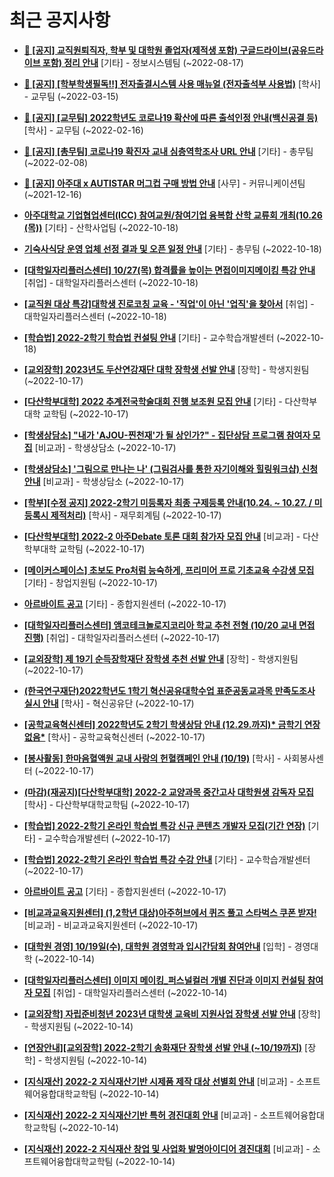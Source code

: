 # 최근 공지사항

* **[📌 [공지] 교직원퇴직자, 학부 및 대학원 졸업자(제적생 포함) 구글드라이브(공유드라이브 포함) 정리 안내](http://ajou.ac.kr/kr/ajou/notice.do?mode=view&amp;articleNo=202858&amp;article.offset=0&amp;articleLimit=30)**
 [기타] - 정보시스템팀 (~2022-08-17)

* **[📌 [공지] [학부학생필독!!] 전자출결시스템 사용 매뉴얼 (전자출석부 사용법)](http://ajou.ac.kr/kr/ajou/notice.do?mode=view&amp;articleNo=192571&amp;article.offset=0&amp;articleLimit=30)**
 [학사] - 교무팀 (~2022-03-15)

* **[📌 [공지] [교무팀] 2022학년도 코로나19 확산에 따른 출석인정 안내(백신공결 등)](http://ajou.ac.kr/kr/ajou/notice.do?mode=view&amp;articleNo=180913&amp;article.offset=0&amp;articleLimit=30)**
 [학사] - 교무팀 (~2022-02-16)

* **[📌 [공지] [총무팀] 코로나19 확진자 교내 심층역학조사 URL 안내](http://ajou.ac.kr/kr/ajou/notice.do?mode=view&amp;articleNo=180493&amp;article.offset=0&amp;articleLimit=30)**
 [기타] - 총무팀 (~2022-02-08)

* **[📌 [공지] 아주대 x AUTISTAR 머그컵 구매 방법 안내](http://ajou.ac.kr/kr/ajou/notice.do?mode=view&amp;articleNo=147976&amp;article.offset=0&amp;articleLimit=30)**
 [사무] - 커뮤니케이션팀 (~2021-12-16)

* **[아주대학교 기업협업센터(ICC) 참여교원/참여기업 융복합 산학 교류회 개최(10.26 (목))](http://ajou.ac.kr/kr/ajou/notice.do?mode=view&amp;articleNo=205179&amp;article.offset=0&amp;articleLimit=30)**
 [기타] - 산학사업팀 (~2022-10-18)

* **[기숙사식당 운영 업체 선정 결과 및 오픈 일정 안내](http://ajou.ac.kr/kr/ajou/notice.do?mode=view&amp;articleNo=205176&amp;article.offset=0&amp;articleLimit=30)**
 [기타] - 총무팀 (~2022-10-18)

* **[[대학일자리플러스센터] 10/27(목) 합격률을 높이는 면접이미지메이킹 특강 안내](http://ajou.ac.kr/kr/ajou/notice.do?mode=view&amp;articleNo=205174&amp;article.offset=0&amp;articleLimit=30)**
 [취업] - 대학일자리플러스센터 (~2022-10-18)

* **[[교직원 대상 특강]대학생 진로코칭 교육 - &#x27;직업&#x27;이 아닌 &#x27;업직&#x27;을 찾아서](http://ajou.ac.kr/kr/ajou/notice.do?mode=view&amp;articleNo=205173&amp;article.offset=0&amp;articleLimit=30)**
 [취업] - 대학일자리플러스센터 (~2022-10-18)

* **[[학습법] 2022-2학기 학습법 컨설팅 안내](http://ajou.ac.kr/kr/ajou/notice.do?mode=view&amp;articleNo=205153&amp;article.offset=0&amp;articleLimit=30)**
 [기타] - 교수학습개발센터 (~2022-10-18)

* **[[교외장학] 2023년도 두산연강재단 대학 장학생 선발 안내](http://ajou.ac.kr/kr/ajou/notice.do?mode=view&amp;articleNo=205140&amp;article.offset=0&amp;articleLimit=30)**
 [장학] - 학생지원팀 (~2022-10-17)

* **[[다산학부대학] 2022 추계전국학술대회 진행 보조원 모집 안내](http://ajou.ac.kr/kr/ajou/notice.do?mode=view&amp;articleNo=205139&amp;article.offset=0&amp;articleLimit=30)**
 [기타] - 다산학부대학 교학팀 (~2022-10-17)

* **[[학생상담소] &quot;내가 &#x27;AJOU-찐천재&#x27;가 될 상인가?&quot; - 집단상담 프로그램 참여자 모집](http://ajou.ac.kr/kr/ajou/notice.do?mode=view&amp;articleNo=205138&amp;article.offset=0&amp;articleLimit=30)**
 [비교과] - 학생상담소 (~2022-10-17)

* **[[학생상담소] &#x27;그림으로 만나는 나&#x27; (그림검사를 통한 자기이해와 힐링워크샵) 신청 안내](http://ajou.ac.kr/kr/ajou/notice.do?mode=view&amp;articleNo=205135&amp;article.offset=0&amp;articleLimit=30)**
 [비교과] - 학생상담소 (~2022-10-17)

* **[[학부][수정 공지] 2022-2학기 미등록자 최종 구제등록 안내(10.24. ~ 10.27. / 미등록시 제적처리)](http://ajou.ac.kr/kr/ajou/notice.do?mode=view&amp;articleNo=205132&amp;article.offset=0&amp;articleLimit=30)**
 [학사] - 재무회계팀 (~2022-10-17)

* **[[다산학부대학] 2022-2 아주Debate 토론 대회 참가자 모집 안내](http://ajou.ac.kr/kr/ajou/notice.do?mode=view&amp;articleNo=205131&amp;article.offset=0&amp;articleLimit=30)**
 [비교과] - 다산학부대학 교학팀 (~2022-10-17)

* **[[메이커스페이스] 초보도 Pro처럼 능숙하게, 프리미어 프로 기초교육 수강생 모집](http://ajou.ac.kr/kr/ajou/notice.do?mode=view&amp;articleNo=205130&amp;article.offset=0&amp;articleLimit=30)**
 [기타] - 창업지원팀 (~2022-10-17)

* **[아르바이트 공고](http://ajou.ac.kr/kr/ajou/notice.do?mode=view&amp;articleNo=205129&amp;article.offset=0&amp;articleLimit=30)**
 [기타] - 종합지원센터 (~2022-10-17)

* **[[대학일자리플러스센터] 앰코테크놀로지코리아 학교 추천 전형 (10/20 교내 면접 진행)](http://ajou.ac.kr/kr/ajou/notice.do?mode=view&amp;articleNo=205127&amp;article.offset=0&amp;articleLimit=30)**
 [취업] - 대학일자리플러스센터 (~2022-10-17)

* **[[교외장학] 제 19기 순득장학재단 장학생 추천 선발 안내](http://ajou.ac.kr/kr/ajou/notice.do?mode=view&amp;articleNo=205125&amp;article.offset=0&amp;articleLimit=30)**
 [장학] - 학생지원팀 (~2022-10-17)

* **[(한국연구재단)2022학년도 1학기 혁신공유대학수업 표준공동교과목 만족도조사 실시 안내](http://ajou.ac.kr/kr/ajou/notice.do?mode=view&amp;articleNo=205117&amp;article.offset=0&amp;articleLimit=30)**
 [학사] - 혁신공유단 (~2022-10-17)

* **[[공학교육혁신센터] 2022학년도 2학기 학생상담 안내 (12.29.까지)* 금학기 연장 없음*](http://ajou.ac.kr/kr/ajou/notice.do?mode=view&amp;articleNo=205111&amp;article.offset=0&amp;articleLimit=30)**
 [학사] - 공학교육혁신센터 (~2022-10-17)

* **[[봉사활동] 한마음혈액원 교내 사랑의 헌혈캠페인 안내 (10/19)](http://ajou.ac.kr/kr/ajou/notice.do?mode=view&amp;articleNo=205107&amp;article.offset=0&amp;articleLimit=30)**
 [학사] - 사회봉사센터 (~2022-10-17)

* **[(마감)(재공지)[다산학부대학] 2022-2 교양과목 중간고사 대학원생 감독자 모집](http://ajou.ac.kr/kr/ajou/notice.do?mode=view&amp;articleNo=205106&amp;article.offset=0&amp;articleLimit=30)**
 [학사] - 다산학부대학교학팀 (~2022-10-17)

* **[[학습법] 2022-2학기 온라인 학습법 특강 신규 콘텐츠 개발자 모집(기간 연장)](http://ajou.ac.kr/kr/ajou/notice.do?mode=view&amp;articleNo=205105&amp;article.offset=0&amp;articleLimit=30)**
 [기타] - 교수학습개발센터 (~2022-10-17)

* **[[학습법] 2022-2학기 온라인 학습법 특강 수강 안내](http://ajou.ac.kr/kr/ajou/notice.do?mode=view&amp;articleNo=205104&amp;article.offset=0&amp;articleLimit=30)**
 [기타] - 교수학습개발센터 (~2022-10-17)

* **[아르바이트 공고](http://ajou.ac.kr/kr/ajou/notice.do?mode=view&amp;articleNo=205091&amp;article.offset=0&amp;articleLimit=30)**
 [기타] - 종합지원센터 (~2022-10-17)

* **[[비교과교육지원센터] (1,2학년 대상)아주허브에서 퀴즈 풀고 스타벅스 쿠폰 받자!](http://ajou.ac.kr/kr/ajou/notice.do?mode=view&amp;articleNo=205086&amp;article.offset=0&amp;articleLimit=30)**
 [비교과] - 비교과교육지원센터 (~2022-10-17)

* **[[대학원 경영] 10/19일(수), 대학원 경영학과 입시간담회 참여안내](http://ajou.ac.kr/kr/ajou/notice.do?mode=view&amp;articleNo=205080&amp;article.offset=0&amp;articleLimit=30)**
 [입학] - 경영대학 (~2022-10-14)

* **[[대학일자리플러스센터] 이미지 메이킹_퍼스널컬러 개별 진단과 이미지 컨설팅 참여자 모집](http://ajou.ac.kr/kr/ajou/notice.do?mode=view&amp;articleNo=205079&amp;article.offset=0&amp;articleLimit=30)**
 [취업] - 대학일자리플러스센터 (~2022-10-14)

* **[[교외장학] 자립준비청년 2023년 대학생 교육비 지원사업 장학생 선발 안내](http://ajou.ac.kr/kr/ajou/notice.do?mode=view&amp;articleNo=205076&amp;article.offset=0&amp;articleLimit=30)**
 [장학] - 학생지원팀 (~2022-10-14)

* **[[연장안내][교외장학] 2022-2학기 송화재단 장학생 선발 안내 (~10/19까지)](http://ajou.ac.kr/kr/ajou/notice.do?mode=view&amp;articleNo=205074&amp;article.offset=0&amp;articleLimit=30)**
 [장학] - 학생지원팀 (~2022-10-14)

* **[[지식재산] 2022-2 지식재산기반 시제품 제작 대상 선별회 안내](http://ajou.ac.kr/kr/ajou/notice.do?mode=view&amp;articleNo=205073&amp;article.offset=0&amp;articleLimit=30)**
 [비교과] - 소프트웨어융합대학교학팀 (~2022-10-14)

* **[[지식재산] 2022-2 지식재산기반 특허 경진대회 안내](http://ajou.ac.kr/kr/ajou/notice.do?mode=view&amp;articleNo=205072&amp;article.offset=0&amp;articleLimit=30)**
 [비교과] - 소프트웨어융합대학교학팀 (~2022-10-14)

* **[[지식재산] 2022-2 지식재산 창업 및 사업화 발명아이디어 경진대회](http://ajou.ac.kr/kr/ajou/notice.do?mode=view&amp;articleNo=205071&amp;article.offset=0&amp;articleLimit=30)**
 [비교과] - 소프트웨어융합대학교학팀 (~2022-10-14)
